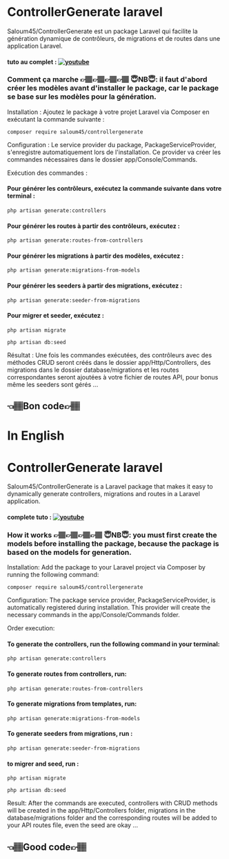 
# ControllerGenerate laravel

Saloum45/ControllerGenerate est un package Laravel qui facilite la génération dynamique de contrôleurs, de migrations et de routes dans une application Laravel.
#### tuto au complet : [![youtube](https://img.shields.io/badge/youtube-FF0000?style=for-the-badge&logo=youtube&logoColor=white)](https://www.youtube.com/watch?v=YJmBQQF3ODU)
### Comment ça marche 👉🏽👉🏽👉🏽👉🏽 😇NB😇: il faut d'abord créer les modèles avant d'installer le package, car le package se base sur les modèles pour la génération.
Installation : Ajoutez le package à votre projet Laravel via Composer en exécutant la commande suivante :
```http
composer require saloum45/controllergenerate
```
Configuration : Le service provider du package, PackageServiceProvider, s'enregistre automatiquement lors de l'installation. Ce provider va créer les commandes nécessaires dans le dossier app/Console/Commands.

Exécution des commandes :
#### Pour générer les contrôleurs, exécutez la commande suivante dans votre terminal :
```http
php artisan generate:controllers
```

#### Pour générer les routes à partir des contrôleurs, exécutez :

```http
php artisan generate:routes-from-controllers
```

#### Pour générer les migrations à partir des modèles, exécutez :
```http
php artisan generate:migrations-from-models
```

#### Pour générer les seeders à partir des migrations, exécutez :
```http
php artisan generate:seeder-from-migrations
```

#### Pour migrer et seeder, exécutez :
```http
php artisan migrate
```
```http
php artisan db:seed
```
Résultat : Une fois les commandes exécutées, des contrôleurs avec des méthodes CRUD seront créés dans le dossier app/Http/Controllers, des migrations dans le dossier database/migrations et les routes correspondantes seront ajoutées à votre fichier de routes API, pour bonus même les seeders sont gérés ...
##  👈🏽Bon code👉🏽
# In English
# ControllerGenerate laravel

Saloum45/ControllerGenerate is a Laravel package that makes it easy to dynamically generate controllers, migrations and routes in a Laravel application.
#### complete tuto : [![youtube](https://img.shields.io/badge/youtube-FF0000?style=for-the-badge&logo=youtube&logoColor=white)](https://www.youtube.com/watch?v=YJmBQQF3ODU)

### How it works 👉🏽👉🏽👉🏽👉🏽 😇NB😇: you must first create the models before installing the package, because the package is based on the models for generation.
Installation: Add the package to your Laravel project via Composer by running the following command:
```http
composer require saloum45/controllergenerate
```
Configuration: The package service provider, PackageServiceProvider, is automatically registered during installation. This provider will create the necessary commands in the app/Console/Commands folder.

Order execution:
#### To generate the controllers, run the following command in your terminal:
```http
php artisan generate:controllers
```

#### To generate routes from controllers, run:

```http
php artisan generate:routes-from-controllers
```

#### To generate migrations from templates, run:
```http
php artisan generate:migrations-from-models
```

####  To generate seeders from migrations, run :
```http
php artisan generate:seeder-from-migrations
```

#### to migrer and seed, run :
```http
php artisan migrate
```
```http
php artisan db:seed
```

Result: After the commands are executed, controllers with CRUD methods will be created in the app/Http/Controllers folder, migrations in the database/migrations folder and the corresponding routes will be added to your API routes file, even the seed are okay ...
## 👈🏽Good code👉🏽